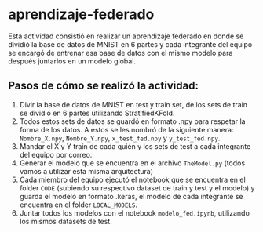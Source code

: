 # aprendizaje-federado

Esta actividad consistió en realizar un aprendizaje federado en donde se dividió la base de datos de MNIST en 6 partes y cada integrante del equipo se encargó de entrenar esa base de datos con el mismo modelo para después juntarlos en un modelo global.

## Pasos de cómo se realizó la actividad:
1. Divir la base de datos de MNIST en test y train set, de los sets de train se dividió en 6 partes utilizando StratifiedKFold.
2. Todos estos sets de datos se guardó en formato .npy para respetar la forma de los datos. A estos se les nombró de la siguiente manera: `Nombre_X.npy`, `Nombre_Y.npy`, `x_test_fed.npy` y `y_test_fed.npy`.
3. Mandar el X y Y train de cada quién y los sets de test a cada integrante del equipo por correo.
4. Generar el modelo que se encuentra en el archivo `TheModel.py` (todos vamos a utilizar esta misma arquitectura)
5. Cada miembro del equipo ejecutó el notebook que se encuentra en el folder `CODE` (subiendo su respectivo dataset de train y test y el modelo) y guarda el modelo en formato .keras, el modelo de cada integrante se encuentra en el folder `LOCAL_MODELS`.
6. Juntar todos los modelos con el notebook `modelo_fed.ipynb`, utilizando los mismos datasets de test.
